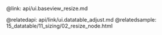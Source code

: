 @link: api/ui.baseview_resize.md

@relatedapi:
	api/link/ui.datatable_adjust.md
@relatedsample: 
	15_datatable/11_sizing/02_resize_node.html